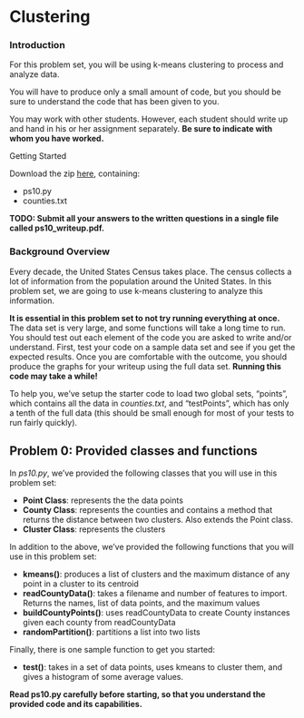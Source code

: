 
# Clustering

### Introduction

For this problem set, you will be using k-means clustering to process and analyze data.

You will have to produce only a small amount of code, but you should be sure to understand the
code that has been given to you.

You may work with other students. However, each student should write up and hand in his or her
assignment separately. **Be sure to indicate with whom you have worked.**

Getting Started

Download the zip [here], containing:

* ps10.py
* counties.txt

[here]: http://ocw.mit.edu/courses/electrical-engineering-and-computer-science/6-00sc-introduction-to-computer-science-and-programming-spring-2011/unit-3/lecture-22-using-graphs-to-model-problems-part-2/ps10.zip

**TODO: Submit all your answers to the written questions in a single file called ps10_writeup.pdf.**

### Background Overview

Every decade, the United States Census takes place. The census collects a lot of information
from the population around the United States. In this problem set, we are going to use k-means
clustering to analyze this information.

**It is essential in this problem set to not try running everything at once.** The data set is very large,
and some functions will take a long time to run. You should test out each element of the code
you are asked to write and/or understand. First, test your code on a sample data set and see if you
get the expected results. Once you are comfortable with the outcome, you should produce the
graphs for your writeup using the full data set. **Running this code may take a while!**

To help you, we’ve setup the starter code to load two global sets, “points”, which contains all the
data in *counties.txt*, and “testPoints”, which has only a tenth of the full data (this should be small
enough for most of your tests to run fairly quickly).

## Problem 0: Provided classes and functions

In *ps10.py*, we’ve provided the following classes that you will use in this problem set:

* __Point Class__: represents the the data points
* __County Class__: represents the counties and contains a method that returns the distance
between two clusters. Also extends the Point class.
* __Cluster Class__: represents the clusters

In addition to the above, we’ve provided the following functions that you will use in this
problem set:

* __kmeans()__: produces a list of clusters and the maximum distance of any point in a cluster
to its centroid
* __readCountyData()__: takes a filename and number of features to import. Returns the
names, list of data points, and the maximum values
* __buildCountyPoints()__: uses readCountyData to create County instances given each
county from readCountyData
* __randomPartition()__: partitions a list into two lists

Finally, there is one sample function to get you started:

* __test()__: takes in a set of data points, uses kmeans to cluster them, and gives a histogram of
some average values.

**Read ps10.py carefully before starting, so that you understand the provided code and its
capabilities.**

